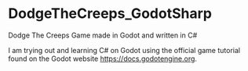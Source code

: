 # DodgeTheCreeps_GodotSharp
Dodge The Creeps Game made in Godot and written in C#

I am trying out and learning C# on Godot using the official game tutorial found on the Godot website https://docs.godotengine.org.
